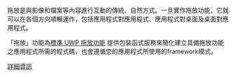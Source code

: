 ﻿拖放是與影像和檔案等內容進行互動的傳統、自然方式。一旦實作拖放功能，它就可以在各個方向順暢運作，包括應用程式對應用程式、應用程式對桌面及桌面對應用程式。

「拖放」功能為[標準 UWP 拖放功能](https://docs.microsoft.com/zh-tw/windows/uwp/design/input/drag-and-drop) 提供包裝函式服務來簡化建立具備拖放功能之應用程式所需的程式碼，也會遵循您的應用程式所使用的framework模式。

[詳細資訊](https://github.com/microsoft/TemplateStudio/blob/main/docs/UWP/features/drag-and-drop.md)

